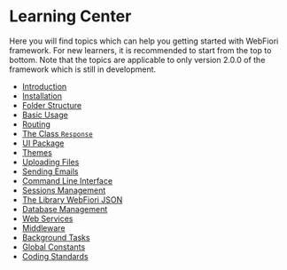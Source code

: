 # Learning Center

Here you will find topics which can help you getting started with WebFiori framework. For new learners, it is recommended to start from the top to bottom. Note that the topics are applicable to only version 2.0.0 of the framework which is still in development.

<meta name="description" content="A set of topics which helps in getting started with WebFiori Framework.">

* [Introduction](learn/introduction)
* [Installation](learn/installation)
* [Folder Structure](learn/folder-structure)
* [Basic Usage](learn/basic-usage)
* [Routing](learn/routing)
* [The Class `Response`](learn/class-response)
* [UI Package](learn/ui-package)
* [Themes](learn/themes)
* [Uploading Files](learn/uploading-files)
* [Sending Emails](learn/sending-emails)
* [Command Line Interface](learn/command-line-interface)
* [Sessions Management](learn/sessions-management)
* [The Library WebFiori JSON](learn/webfiori-json)
* [Database Management](learn/database)
* [Web Services](learn/web-services)
* [Middleware](learn/middleware)
* [Background Tasks](learn/background-tasks)
* [Global Constants](learn/global-constants)
* [Coding Standards](learn/coding-standards)
